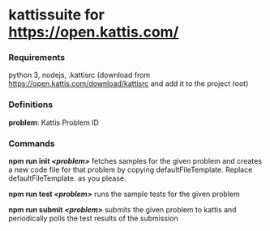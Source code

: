 # kattissuite for https://open.kattis.com/

### Requirements
python 3, nodejs,
.kattisrc (download from https://open.kattis.com/download/kattisrc and add it to the project root)

### Definitions
**problem**: Kattis Problem ID

### Commands
**npm run init _\<problem\>_** fetches samples for the given problem and creates a new code file for that problem by copying defaultFileTemplate.
Replace defaultFileTemplate.<your language> as you please.

**npm run test _\<problem\>_** runs the sample tests for the given problem

**npm run submit _\<problem\>_** submits the given problem to kattis and periodically polls the test results of the submission
